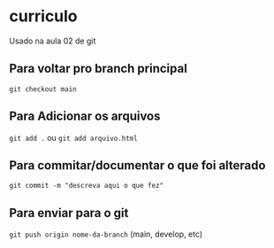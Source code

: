 # curriculo
Usado na aula 02 de git

## Para voltar pro branch principal
`git checkout main`

## Para Adicionar os arquivos
`git add .` ou `git add arquivo.html`

## Para commitar/documentar o que foi alterado
`git commit -m "descreva aqui o que fez"`

## Para enviar para o git
`git push origin nome-da-branch` (main, develop, etc)